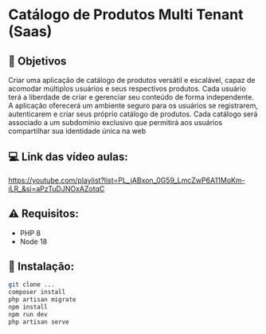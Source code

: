 # Catálogo de Produtos Multi Tenant (Saas)

## 🚀 Objetivos
Criar uma aplicação de catálogo de produtos versátil e escalável, capaz de acomodar múltiplos usuários e seus respectivos produtos. Cada usuário terá a liberdade de criar e gerenciar seu conteúdo de forma independente.
A aplicação oferecerá um ambiente seguro para os usuários se registrarem, autenticarem e criar seus próprio catálogo de produtos. Cada catálogo será associado a um subdomínio exclusivo que permitirá aos usuários compartilhar sua identidade única na web

## 💻 Link das vídeo aulas: 
https://youtube.com/playlist?list=PL_jABxon_0G59_LmcZwP6A11MoKm-iLR_&si=aPzTuDJNOxAZotqC

## :warning: Requisitos:
- PHP 8
- Node 18

## 🤖 Instalação:
```bash
git clone ...
composer install
php artisan migrate
npm install
npm run dev
php artisan serve
```

